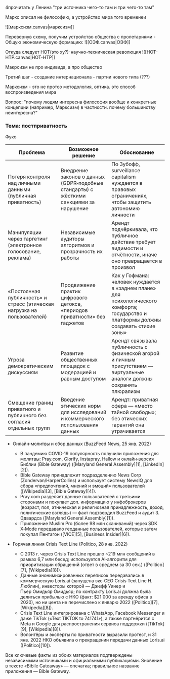 4прочитать у Ленина "три источника чего-то там и три чего-то там"

Маркс описал не философию, а устройство мира того временеи

![[марксизм.canvas|марксизм]]

Перевернув схему, получим устройство общества с пролетариями - Общую экономическую формацию:
![[ОЭФ.canvas|ОЭФ]]

Откуда следует НОТ(это ху?)-научно-техническая революция
![[НОТ-НТР.canvas|НОТ-НТР]]

Макрсизм не про индивида, а про общество

Третий шаг - создание интернационала - партии нового типа (???)

Марксизм - это не протсо методология, оптика. это способ воспроизведения мира


Вопрос:
"почему людям интересна философия вообще и конкретные концепции (например, Марксизм) в частности. почему большинству неинтересна?"

### Тема: постприватность
Фуко

| Проблема                                                                | Возможное решение                                                                      | Обоснование                                                                                                                            |
| ----------------------------------------------------------------------- | -------------------------------------------------------------------------------------- | -------------------------------------------------------------------------------------------------------------------------------------- |
| Потеря контроля над личными данными (публичная приватность)             | Внедрение законов о данных (GDPR‑подобные стандарты) с жёсткими санкциями за нарушение | По Зубофф, surveillance capitalism нуждается в правовых ограничениях, чтобы защитить автономию личности                                |
| Манипуляции через таргетинг (электронное голосование, реклама)          | Независимые аудиторы алгоритмов и прозрачность их работы                               | Арендт подчёркивала, что публичное действие требует видимости и отчётности, иначе оно превращается в произвол                          |
| «Постоянная публичность» и стресс (этическая нагрузка на пользователей) | Продвижение практик цифрового детокса, «периодов приватности» без гаджетов             | Как у Гофмана: человек нуждается в «заднем плане» для психологического комфорта; государство и платформы должны создавать «тихие зоны» |
| Угроза демократическим дискуссиям                                       | Развитие общественных площадок с модерацией и равным доступом                          | Арендт связывала публичность с физической аго́рой и личным присутствием — виртуальные аналоги должны сохранять плюрализм               |
| Смещение границ приватного и публичного без согласия отдельных групп    | Введение этических норм для исследований и коммерческого использования данных          | Арендт: приватная сфера — «место тайной свободы»; без этических гарантий она утрачивается                                              |

* Онлайн‑молитвы и сбор данных (BuzzFeed News, 25 янв. 2022)

  * В пандемию COVID‑19 популярность получили приложения для молитвы: Pray.com, Glorify, Instapray, Hallow и онлайн‑версия Библии (Bible Gateway) ([Maryland General Assembly][1], [LinkedIn][2]).
  * Bible Gateway принадлежит подразделению News Corp (Zondervan/HarperCollins) и использует систему NewsIQ для сбора «предпочтений, мнений и эмоций» пользователей ([Wikipedia][3], [Bible Gateway][4]).
  * Pray.com разделяет данные пользователей с третьими сторонами и покупает доп. информацию у инфоброкеров (возраст, пол, этническая и религиозная принадлежность, доход, политические взгляды) — факт подтвердил BuzzFeed и аудит З. Эдвардса ([Maryland General Assembly][1]).
  * Приложение Muslim Pro (более 98 млн скачиваний) через SDK X‑Mode передавало геоданные пользователей, которые затем покупал Пентагон ([VICE][5], [Business Insider][6]).

* Горячая линия Crisis Text Line (Politico, 28 янв. 2022)

  * С 2013 г. через Crisis Text Line прошло \~219 млн сообщений в рамках 6,7 млн бесед; используется AI‑алгоритм для приоритизации обращений (ответ в среднем за 30 сек.) ([Politico][7], [Wikipedia][8]).
  * Данные анонимизированных переписок передавались в коммерческую Loris.ai (запущена экс‑CEO Crisis Text Line Н. Люблин), инвесторы которой — Джефф Уинер и Пьер Омидьяр Омидьяр; по контракту Loris.ai должна была делиться прибылью с НКО (факт: \$21 000 за аренду офиса в 2020), но ни цента не перечислено к январю 2022 ([Politico][7], [Wikipedia][8]).
  * Crisis Text Line интегрирована с WhatsApp, Facebook Messenger и даже TikTok («Text TIKTOK to 741741»), а также партнёрится с Meta и Google для распространения сервиса поддержки ([TikTok][9], [Wikipedia][8]).
  * Волонтёры и эксперты по приватности выразили протест, и 31 янв. 2022 НКО объявила о прекращении передачи данных Loris.ai ([Politico][10]).

Все ключевые факты из обоих материалов подтверждены независимыми источниками и официальными публикациями. Ѕновение в тексте «Bibile Gateaway» — опечатка; правильное название приложения — Bible Gateway.